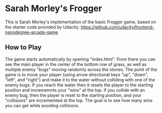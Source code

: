 Sarah Morley's Frogger
===============================

This is Sarah Morley's implementation of the basic Frogger game, based on the starter code provided by Udacity: https://github.com/udacity/frontend-nanodegree-arcade-game

## How to Play

The game starts automatically by opening "index.html". From there you can see the main player in the center of the bottom row of grass, as well as multiple enemy "bugs" moving randomly across the stones. The point of the game is to move your player (using arrow directional keys "up", "down", "left", and "right") and make it to the water without colliding with one of the enemy bugs. If you reach the water then it resets the player to the starting position and incrememnts your "wins" at the top. If you collide with an enemy bug, then the player is reset to the starting position, and your "collisions" are incrememted at the top. The goal is to see how many wins you can get while avoiding collisions.
